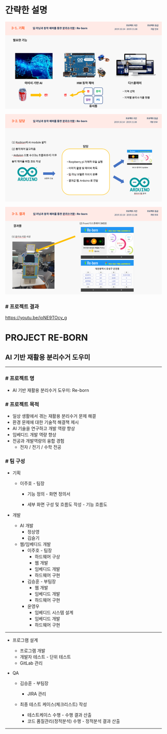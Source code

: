 # 간략한 설명

![3-1기획](./images/3-1기획.png)

![3-2담당](./images/3-2담당.png)

![3-3결과](./images/3-3결과.png)

### # 프로젝트 결과

https://youtu.be/ioNE9TOcy_g





# PROJECT RE-BORN

## AI 기반 재활용 분리수거 도우미

------------

### 	# 프로젝트 명

* AI 기반 재활용 분리수거 도우미: Re-born



### 	# 프로젝트 목적

* 일상 생활에서 겪는 재활용 분리수거 문제 해결
* 환경 문제에 대한 기술적 해결책 제시
* AI 기술을 연구하고 개발 역량 향상
* 임베디드 개발 역량 향상
* 전공과 개발역량의 융합 경험
  * 전자 / 전기 / 수학 전공

### 	# 팀 구성

* 기획

  * 이주호 - 팀장

    * 기능 정의 - 화면 정의서

    * 세부 화면 구성 및 흐름도 작성 - 기능 흐름도

* 개발

  * AI 개발
    * 정상영
    * 김슬기
  * 웹/임베디드 개발
    * 이주호 - 팀장
      * 하드웨어 구상
      * 웹 개발
      * 임베디드 개발
      * 하드웨어 구현
    * 김승훈 - 부팀장
      * 웹 개발
      * 임베디드 개발
      * 하드웨어 구현
    * 윤영우
      * 임베디드 시스템 설계
      * 임베디드 개발
      * 하드웨어 구현
  
----------------------------

* 프로그램 설계
  * 프로그램 개발
  * 개발자 테스트 - 단위 테스트
  * GitLab 관리
  
* QA

  * 김승훈 - 부팀장

    * JIRA 관리
  * 최종 테스트 케이스(체크리스트) 작성
    * 테스트케이스 수행 - 수행 결과 산출
    * 코드 품질관리(정적분석) 수행 - 정적분석 결과 산출

-------------------------------------


